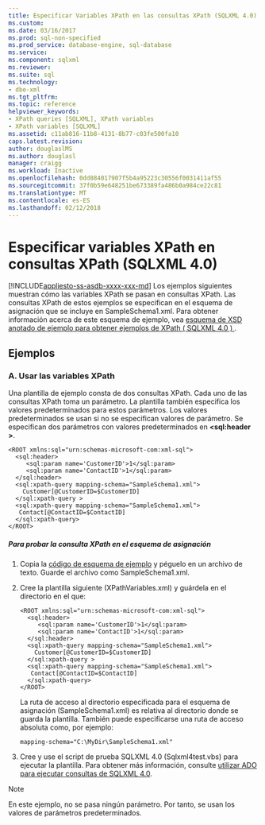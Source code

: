 ```yaml
---
title: Especificar Variables XPath en las consultas XPath (SQLXML 4.0) | Documentos de Microsoft
ms.custom: 
ms.date: 03/16/2017
ms.prod: sql-non-specified
ms.prod_service: database-engine, sql-database
ms.service: 
ms.component: sqlxml
ms.reviewer: 
ms.suite: sql
ms.technology:
- dbe-xml
ms.tgt_pltfrm: 
ms.topic: reference
helpviewer_keywords:
- XPath queries [SQLXML], XPath variables
- XPath variables [SQLXML]
ms.assetid: c11ab816-11b8-4131-8b77-c03fe500fa10
caps.latest.revision: 
author: douglaslMS
ms.author: douglasl
manager: craigg
ms.workload: Inactive
ms.openlocfilehash: 0dd884017907f5b4a95223c30556f0031411af55
ms.sourcegitcommit: 37f0b59e648251be673389fa486b0a984ce22c81
ms.translationtype: MT
ms.contentlocale: es-ES
ms.lasthandoff: 02/12/2018
---
```

# <a name="specifying-xpath-variables-in-xpath-queries-sqlxml-40"></a>Especificar variables XPath en consultas XPath (SQLXML 4.0)
[!INCLUDE[appliesto-ss-asdb-xxxx-xxx-md](../../../includes/appliesto-ss-asdb-xxxx-xxx-md.md)]
Los ejemplos siguientes muestran cómo las variables XPath se pasan en consultas XPath. Las consultas XPath de estos ejemplos se especifican en el esquema de asignación que se incluye en SampleSchema1.xml. Para obtener información acerca de este esquema de ejemplo, vea [esquema de XSD anotado de ejemplo para obtener ejemplos de XPath &#40; SQLXML 4.0 &#41; ](../../../relational-databases/sqlxml-annotated-xsd-schemas-xpath-queries/samples/sample-annotated-xsd-schema-for-xpath-examples-sqlxml-4-0.md).  
  
## <a name="examples"></a>Ejemplos  
  
### <a name="a-use-the-xpath-variables"></a>A. Usar las variables XPath  
 Una plantilla de ejemplo consta de dos consultas XPath. Cada uno de las consultas XPath toma un parámetro. La plantilla también especifica los valores predeterminados para estos parámetros. Los valores predeterminados se usan si no se especifican valores de parámetro. Se especifican dos parámetros con valores predeterminados en  **\<sql:header >**.  
  
```  
<ROOT xmlns:sql="urn:schemas-microsoft-com:xml-sql">  
  <sql:header>  
     <sql:param name='CustomerID'>1</sql:param>  
     <sql:param name='ContactID'>1</sql:param>   
  </sql:header>  
  <sql:xpath-query mapping-schema="SampleSchema1.xml">  
    Customer[@CustomerID=$CustomerID]   
  </sql:xpath-query >  
  <sql:xpath-query mapping-schema="SampleSchema1.xml">  
   Contact[@ContactID=$ContactID]   
  </sql:xpath-query>  
</ROOT>  
```  
  
##### <a name="to-test-the-xpath-query-against-the-mapping-schema"></a>Para probar la consulta XPath en el esquema de asignación  
  
1.  Copia la [código de esquema de ejemplo](../../../relational-databases/sqlxml-annotated-xsd-schemas-xpath-queries/samples/sample-annotated-xsd-schema-for-xpath-examples-sqlxml-4-0.md) y péguelo en un archivo de texto. Guarde el archivo como SampleSchema1.xml.  
  
2.  Cree la plantilla siguiente (XPathVariables.xml) y guárdela en el directorio en el que:  
  
    ```  
    <ROOT xmlns:sql="urn:schemas-microsoft-com:xml-sql">  
      <sql:header>  
         <sql:param name='CustomerID'>1</sql:param>  
         <sql:param name='ContactID'>1</sql:param>   
      </sql:header>  
      <sql:xpath-query mapping-schema="SampleSchema1.xml">  
        Customer[@CustomerID=$CustomerID]   
      </sql:xpath-query >  
      <sql:xpath-query mapping-schema="SampleSchema1.xml">  
       Contact[@ContactID=$ContactID]   
      </sql:xpath-query>  
    </ROOT>  
    ```  
  
     La ruta de acceso al directorio especificada para el esquema de asignación (SampleSchema1.xml) es relativa al directorio donde se guarda la plantilla. También puede especificarse una ruta de acceso absoluta como, por ejemplo:  
  
    ```  
    mapping-schema="C:\MyDir\SampleSchema1.xml"  
    ```  
  
3.  Cree y use el script de prueba SQLXML 4.0 (Sqlxml4test.vbs) para ejecutar la plantilla. Para obtener más información, consulte [utilizar ADO para ejecutar consultas de SQLXML 4.0](../../../relational-databases/sqlxml/using-ado-to-execute-sqlxml-4-0-queries.md).  
  
> [!NOTE]  
>  En este ejemplo, no se pasa ningún parámetro. Por tanto, se usan los valores de parámetros predeterminados.  
  
  
